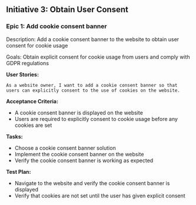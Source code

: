 ## Initiative 3: Obtain User Consent

### Epic 1: Add cookie consent banner

Description: Add a cookie consent banner to the website to obtain user consent for cookie usage

Goals: Obtain explicit consent for cookie usage from users and comply with GDPR regulations

**User Stories:**

    As a website owner, I want to add a cookie consent banner so that users can explicitly consent to the use of cookies on the website.

**Acceptance Criteria:**

- A cookie consent banner is displayed on the website
- Users are required to explicitly consent to cookie usage before any cookies are set

**Tasks:**

- Choose a cookie consent banner solution
- Implement the cookie consent banner on the website
- Verify the cookie consent banner is working as expected

**Test Plan:**

- Navigate to the website and verify the cookie consent banner is displayed
- Verify that cookies are not set until the user has given explicit consent
